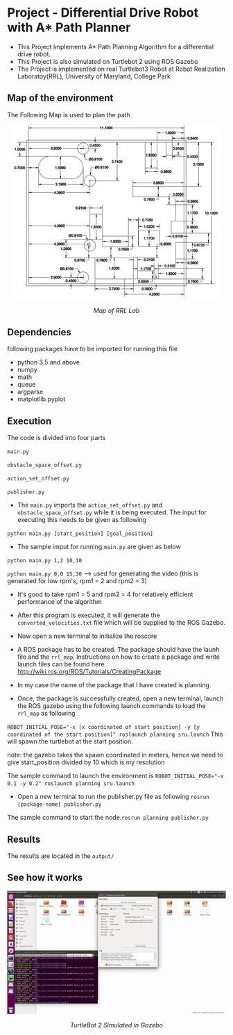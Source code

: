 # Project - Differential Drive Robot with A* Path Planner

* This Project Implements A* Path Planning Algorithm for a differential drive robot.
* This Project is also simulated on Turtlebot 2 using ROS Gazebo
* The Project is implemented on real Turtlebot3 Robot at Robot Realization Laboratoy(RRL), University of Maryland, College Park

## Map of the environment 
The Following Map is used to plan the path

<p align="center">
<img src="images/rrl_map.JPG" alt="map" width="480">
</p>
<p align="center">
<em>Map of RRL Lab</em>
</p>

## Dependencies
following packages have to be imported for running this file 

* python 3.5 and above
* numpy
* math
* queue
* argparse
* matplotlib.pyplot

## Execution
The code is divided into four parts

`main.py`

`obstacle_space_offset.py`

`action_set_offset.py`

`publisher.py`

* The `main.py` imports the `action_set_offset.py` and `obstacle_space_offset.py` while it is being executed. The input for executing this needs to be given as following

`python main.py [start_position] [goal_position]`

* The sample imput for running `main.py` are given as below 

`python main.py 1,2 10,10`

`python main.py 0,0 15,30`  --> used for generating the video (this is generated for low rpm's, rpm1 = 2 and rpm2 = 3)

* It's good to take rpm1 = 5 and rpm2 = 4 for relatively efficient performance of the algorithm 
* After this program is executed, it will generate the `converted_velocities.txt` file which will be supplied to the ROS Gazebo.

* Now open a new terminal to initialize the roscore

* A ROS package has to be created. The package should have the launh file and the `rrl_map`. Instructions on how to create a package and write launch files can be found here : http://wiki.ros.org/ROS/Tutorials/CreatingPackage

* In my case the name of the package that I have created is planning. 

* Once, the package is successfully created, open a new terminal, launch the ROS gazebo using the following launch commands to load the `rrl_map` as following 

`ROBOT_INITIAL_POSE="-x [x coordinated of start position] -y [y coordinated of the start position]" roslaunch planning sru.launch`
This will spawn the turtlebot at the start position. 

note: the gazebo takes the spawn coordinated in meters, hence we need to give start_position divided by 10 which is my resolution

The sample command to launch the environment is 
`ROBOT_INITIAL_POSE="-x 0.1 -y 0.2" roslaunch planning sru.launch`

* Open a new terminal to run the publisher.py file as following 
`rosrun [package-name] publisher.py`

The sample command to start the node.`rosrun planning publisher.py`

## Results
The results are located in the `output/`

## See how it works

<p align="center">
<img src="images/output.gif" alt="output" width="640">
</p>
<p align="center">
<em>TurtleBot 2 Simulated in Gazebo</em>
</p>


